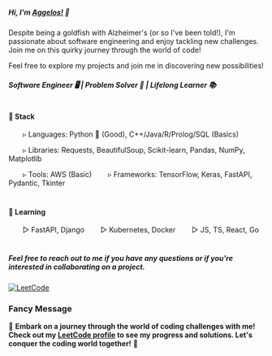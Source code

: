 <!-- 🌟 Hello there, welcome to my repository! 🌟 -->
##### Hi, I'm [Aggelos!](https://arelakis.info/) 👋 
Despite being a goldfish with Alzheimer's (or so I've been told!), I'm passionate about software engineering and enjoy tackling new challenges. Join me on this quirky journey through the world of code!

Feel free to explore my projects and join me in discovering new possibilities!

##### Software Engineer 🖥️ | Problem Solver 🧩 | Lifelong Learner 📚
#
#### 🔧 Stack
&emsp;&emsp;▹ Languages: Python 🐍 (Good), C++/Java/R/Prolog/SQL (Basics)

&emsp;&emsp;▹ Libraries: Requests, BeautifulSoup, Scikit-learn, Pandas, NumPy, Matplotlib

&emsp;&emsp;▹ Tools: AWS (Basic)
&emsp;&emsp;▹ Frameworks: TensorFlow, Keras, FastAPI, Pydantic, Tkinter
# 
#### 🌱 Learning
&emsp;&emsp;▻ FastAPI, Django
&emsp;&emsp;▻ Kubernetes, Docker
&emsp;&emsp;▻ JS, TS, React, Go
#

##### Feel free to reach out to me if you have any questions or if you're interested in collaborating on a project.
[![LeetCode](https://img.shields.io/badge/LeetCode-Visitorange)](https://leetcode.com/u/papaggalos/)

### Fancy Message

🚀 **Embark on a journey through the world of coding challenges with me! Check out my [LeetCode profile](https://leetcode.com/u/papaggalos/) to see my progress and solutions. Let's conquer the coding world together!** 🌟
